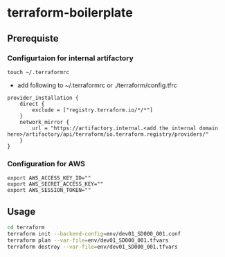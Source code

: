 # terraform-boilerplate

## Prerequiste
### Configurtaion for internal artifactory
```
touch ~/.terraformrc
```
* add following to ~/.terraformrc or ./terraform/config.tfrc
```
provider_installation {
    direct {
        exclude = ["registry.terraform.io/*/*"]
    }
    network_mirror {
        url = "https://artifactory.internal.<add the internal domain here>/artifactory/api/terraform/io.terraform.registry/providers/"
    }
}
```
### Configuration for AWS
```
export AWS_ACCESS_KEY_ID=""
export AWS_SECRET_ACCESS_KEY=""
export AWS_SESSION_TOKEN=""
```

## Usage
```bash
cd terraform
terraform init --backend-config=env/dev01_SD000_001.conf
terraform plan --var-file=env/dev01_SD000_001.tfvars
terraform destroy --var-file=env/dev01_SD000_001.tfvars
```

